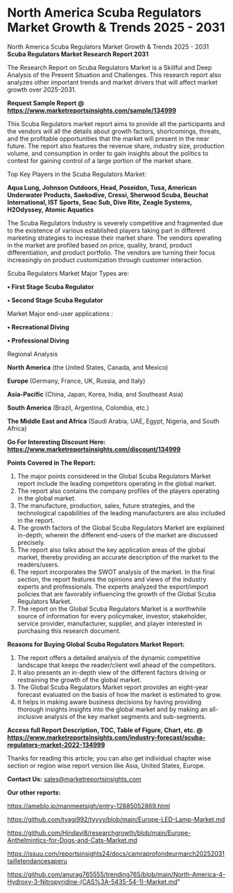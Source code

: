 # North America Scuba Regulators Market Growth & Trends 2025 - 2031
 North America Scuba Regulators Market Growth & Trends 2025 - 2031
<strong>Scuba Regulators Market Research Report 2031</strong>

The Research Report on Scuba Regulators Market is a Skillful and Deep Analysis of the Present Situation and Challenges. This research report also analyzes other important trends and market drivers that will affect market growth over 2025-2031.

<strong>Request Sample Report @ <a href=https://www.marketreportsinsights.com/sample/134999>https://www.marketreportsinsights.com/sample/134999</a></strong>

This Scuba Regulators market report aims to provide all the participants and the vendors will all the details about growth factors, shortcomings, threats, and the profitable opportunities that the market will present in the near future. The report also features the revenue share, industry size, production volume, and consumption in order to gain insights about the politics to contest for gaining control of a large portion of the market share.

Top Key Players in the Scuba Regulators Market:

<strong>Aqua Lung, Johnson Outdoors, Head, Poseidon, Tusa, American Underwater Products, Saekodive, Cressi, Sherwood Scuba, Beuchat International, IST Sports, Seac Sub, Dive Rite, Zeagle Systems, H2Odyssey, Atomic Aquatics</strong>

The Scuba Regulators Industry is severely competitive and fragmented due to the existence of various established players taking part in different marketing strategies to increase their market share. The vendors operating in the market are profiled based on price, quality, brand, product differentiation, and product portfolio. The vendors are turning their focus increasingly on product customization through customer interaction.

Scuba Regulators Market Major Types are:

<strong>• First Stage Scuba Regulator

• Second Stage Scuba Regulator</strong>

Market Major end-user applications :

<strong>• Recreational Diving

• Professional Diving</strong>

Regional Analysis

</u><strong><b>North America</b></strong> (the United States, Canada, and Mexico)

<strong><b>Europe </b></strong>(Germany, France, UK, Russia, and Italy)

<strong><b>Asia-Pacific</b></strong> (China, Japan, Korea, India, and Southeast Asia)

<strong><b>South America</b></strong> (Brazil, Argentina, Colombia, etc.)

<strong><b>The Middle East and Africa</b></strong> (Saudi Arabia, UAE, Egypt, Nigeria, and South Africa)

<strong>Go For Interesting Discount Here: <a href=https://www.marketreportsinsights.com/discount/134999>https://www.marketreportsinsights.com/discount/134999</a></strong>

<strong>Points Covered in The Report:</strong>
<ol>
  <li>The major points considered in the Global Scuba Regulators Market report include the leading competitors operating in the global market.</li>
  <li>The report also contains the company profiles of the players operating in the global market.</li>
  <li>The manufacture, production, sales, future strategies, and the technological capabilities of the leading manufacturers are also included in the report.</li>
  <li>The growth factors of the Global Scuba Regulators Market are explained in-depth, wherein the different end-users of the market are discussed precisely.</li>
  <li>The report also talks about the key application areas of the global market, thereby providing an accurate description of the market to the readers/users.</li>
  <li>The report incorporates the SWOT analysis of the market. In the final section, the report features the opinions and views of the industry experts and professionals. The experts analyzed the export/import policies that are favorably influencing the growth of the Global Scuba Regulators Market.</li>
  <li>The report on the Global Scuba Regulators Market is a worthwhile source of information for every policymaker, investor, stakeholder, service provider, manufacturer, supplier, and player interested in purchasing this research document.</li>
</ol>
<strong>Reasons for Buying Global Scuba Regulators Market Report:</strong>

<ol>
  <li>The report offers a detailed analysis of the dynamic competitive landscape that keeps the reader/client well ahead of the competitors.</li>
  <li>It also presents an in-depth view of the different factors driving or restraining the growth of the global market.</li>
  <li>The Global Scuba Regulators Market report provides an eight-year forecast evaluated on the basis of how the market is estimated to grow.</li>
  <li>It helps in making aware business decisions by having providing thorough insights insights into the global market and by making an all-inclusive analysis of the key market segments and sub-segments.</li>
</ol>
<strong>Access full Report Description, TOC, Table of Figure, Chart, etc. @ <a href=https://www.marketreportsinsights.com/industry-forecast/scuba-regulators-market-2022-134999>https://www.marketreportsinsights.com/industry-forecast/scuba-regulators-market-2022-134999</a></strong>


Thanks for reading this article; you can also get individual chapter wise section or region wise report version like Asia, United States, Europe.

<strong>Contact Us:</strong>
sales@marketreportsinsights.com

<strong>Our other reports:</strong>

<a href=https://ameblo.jp/manmeetsigh/entry-12885052869.html>https://ameblo.jp/manmeetsigh/entry-12885052869.html</a>

<a href=https://github.com/tyagi992/tyyyy/blob/main/Europe-LED-Lamp-Market.md>https://github.com/tyagi992/tyyyy/blob/main/Europe-LED-Lamp-Market.md</a>

<a href=https://github.com/Hindavi8/researchgrowth/blob/main/Europe-Anthelmintics-for-Dogs-and-Cats-Market.md>https://github.com/Hindavi8/researchgrowth/blob/main/Europe-Anthelmintics-for-Dogs-and-Cats-Market.md</a>

<a href=https://issuu.com/reportsinsights24/docs/camraprofondeurmarch20252031tailletendancesaperu>https://issuu.com/reportsinsights24/docs/camraprofondeurmarch20252031tailletendancesaperu</a>

<a href=https://github.com/anurag765555/trending765/blob/main/North-America-4-Hydroxy-3-Nitropyridine-(CAS%3A-5435-54-1)-Market.md>https://github.com/anurag765555/trending765/blob/main/North-America-4-Hydroxy-3-Nitropyridine-(CAS%3A-5435-54-1)-Market.md</a>"
